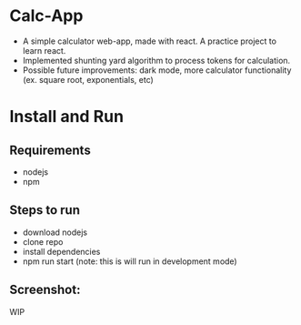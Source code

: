 # Calc-App

- A simple calculator web-app, made with react. A practice project to learn react.
- Implemented shunting yard algorithm to process tokens for calculation.
- Possible future improvements: dark mode, more calculator functionality (ex. square root, exponentials, etc)

# Install and Run
## Requirements
- nodejs
- npm
## Steps to run
- download nodejs
- clone repo
- install dependencies
- npm run start (note: this is will run in development mode)

## Screenshot:
WIP